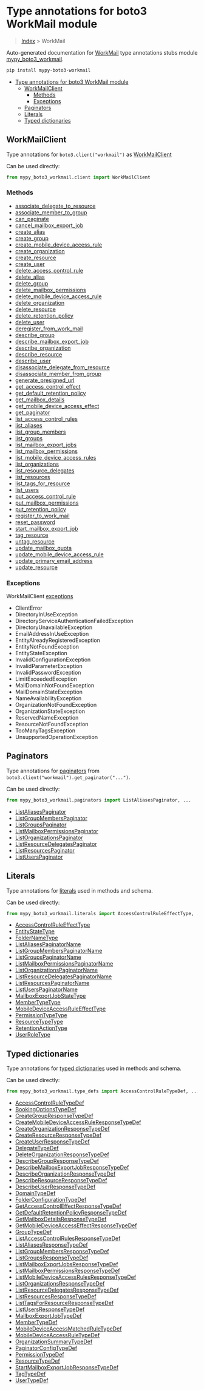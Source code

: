 # Type annotations for boto3 WorkMail module

> [Index](..) > WorkMail

Auto-generated documentation for
[WorkMail](https://boto3.amazonaws.com/v1/documentation/api/1.17.78/reference/services/workmail.html#WorkMail)
type annotations stubs module
[mypy_boto3_workmail](https://pypi.org/project/mypy-boto3-workmail/).

```bash
pip install mypy-boto3-workmail
```

- [Type annotations for boto3 WorkMail module](#type-annotations-for-boto3-workmail-module)
  - [WorkMailClient](#workmailclient)
    - [Methods](#methods)
    - [Exceptions](#exceptions)
  - [Paginators](#paginators)
  - [Literals](#literals)
  - [Typed dictionaries](#typed-dictionaries)

## WorkMailClient

Type annotations for `boto3.client("workmail")` as
[WorkMailClient](./client.md)

Can be used directly:

```python
from mypy_boto3_workmail.client import WorkMailClient
```

### Methods

- [associate_delegate_to_resource](./client.md#associate_delegate_to_resource)
- [associate_member_to_group](./client.md#associate_member_to_group)
- [can_paginate](./client.md#can_paginate)
- [cancel_mailbox_export_job](./client.md#cancel_mailbox_export_job)
- [create_alias](./client.md#create_alias)
- [create_group](./client.md#create_group)
- [create_mobile_device_access_rule](./client.md#create_mobile_device_access_rule)
- [create_organization](./client.md#create_organization)
- [create_resource](./client.md#create_resource)
- [create_user](./client.md#create_user)
- [delete_access_control_rule](./client.md#delete_access_control_rule)
- [delete_alias](./client.md#delete_alias)
- [delete_group](./client.md#delete_group)
- [delete_mailbox_permissions](./client.md#delete_mailbox_permissions)
- [delete_mobile_device_access_rule](./client.md#delete_mobile_device_access_rule)
- [delete_organization](./client.md#delete_organization)
- [delete_resource](./client.md#delete_resource)
- [delete_retention_policy](./client.md#delete_retention_policy)
- [delete_user](./client.md#delete_user)
- [deregister_from_work_mail](./client.md#deregister_from_work_mail)
- [describe_group](./client.md#describe_group)
- [describe_mailbox_export_job](./client.md#describe_mailbox_export_job)
- [describe_organization](./client.md#describe_organization)
- [describe_resource](./client.md#describe_resource)
- [describe_user](./client.md#describe_user)
- [disassociate_delegate_from_resource](./client.md#disassociate_delegate_from_resource)
- [disassociate_member_from_group](./client.md#disassociate_member_from_group)
- [generate_presigned_url](./client.md#generate_presigned_url)
- [get_access_control_effect](./client.md#get_access_control_effect)
- [get_default_retention_policy](./client.md#get_default_retention_policy)
- [get_mailbox_details](./client.md#get_mailbox_details)
- [get_mobile_device_access_effect](./client.md#get_mobile_device_access_effect)
- [get_paginator](./client.md#get_paginator)
- [list_access_control_rules](./client.md#list_access_control_rules)
- [list_aliases](./client.md#list_aliases)
- [list_group_members](./client.md#list_group_members)
- [list_groups](./client.md#list_groups)
- [list_mailbox_export_jobs](./client.md#list_mailbox_export_jobs)
- [list_mailbox_permissions](./client.md#list_mailbox_permissions)
- [list_mobile_device_access_rules](./client.md#list_mobile_device_access_rules)
- [list_organizations](./client.md#list_organizations)
- [list_resource_delegates](./client.md#list_resource_delegates)
- [list_resources](./client.md#list_resources)
- [list_tags_for_resource](./client.md#list_tags_for_resource)
- [list_users](./client.md#list_users)
- [put_access_control_rule](./client.md#put_access_control_rule)
- [put_mailbox_permissions](./client.md#put_mailbox_permissions)
- [put_retention_policy](./client.md#put_retention_policy)
- [register_to_work_mail](./client.md#register_to_work_mail)
- [reset_password](./client.md#reset_password)
- [start_mailbox_export_job](./client.md#start_mailbox_export_job)
- [tag_resource](./client.md#tag_resource)
- [untag_resource](./client.md#untag_resource)
- [update_mailbox_quota](./client.md#update_mailbox_quota)
- [update_mobile_device_access_rule](./client.md#update_mobile_device_access_rule)
- [update_primary_email_address](./client.md#update_primary_email_address)
- [update_resource](./client.md#update_resource)

### Exceptions

WorkMailClient [exceptions](./client.md#exceptions)

- ClientError
- DirectoryInUseException
- DirectoryServiceAuthenticationFailedException
- DirectoryUnavailableException
- EmailAddressInUseException
- EntityAlreadyRegisteredException
- EntityNotFoundException
- EntityStateException
- InvalidConfigurationException
- InvalidParameterException
- InvalidPasswordException
- LimitExceededException
- MailDomainNotFoundException
- MailDomainStateException
- NameAvailabilityException
- OrganizationNotFoundException
- OrganizationStateException
- ReservedNameException
- ResourceNotFoundException
- TooManyTagsException
- UnsupportedOperationException

## Paginators

Type annotations for [paginators](./paginators.md) from
`boto3.client("workmail").get_paginator("...")`.

Can be used directly:

```python
from mypy_boto3_workmail.paginators import ListAliasesPaginator, ...
```

- [ListAliasesPaginator](./paginators.md#listaliasespaginator)
- [ListGroupMembersPaginator](./paginators.md#listgroupmemberspaginator)
- [ListGroupsPaginator](./paginators.md#listgroupspaginator)
- [ListMailboxPermissionsPaginator](./paginators.md#listmailboxpermissionspaginator)
- [ListOrganizationsPaginator](./paginators.md#listorganizationspaginator)
- [ListResourceDelegatesPaginator](./paginators.md#listresourcedelegatespaginator)
- [ListResourcesPaginator](./paginators.md#listresourcespaginator)
- [ListUsersPaginator](./paginators.md#listuserspaginator)

## Literals

Type annotations for [literals](./literals.md) used in methods and schema.

Can be used directly:

```python
from mypy_boto3_workmail.literals import AccessControlRuleEffectType, ...
```

- [AccessControlRuleEffectType](./literals.md#accesscontrolruleeffecttype)
- [EntityStateType](./literals.md#entitystatetype)
- [FolderNameType](./literals.md#foldernametype)
- [ListAliasesPaginatorName](./literals.md#listaliasespaginatorname)
- [ListGroupMembersPaginatorName](./literals.md#listgroupmemberspaginatorname)
- [ListGroupsPaginatorName](./literals.md#listgroupspaginatorname)
- [ListMailboxPermissionsPaginatorName](./literals.md#listmailboxpermissionspaginatorname)
- [ListOrganizationsPaginatorName](./literals.md#listorganizationspaginatorname)
- [ListResourceDelegatesPaginatorName](./literals.md#listresourcedelegatespaginatorname)
- [ListResourcesPaginatorName](./literals.md#listresourcespaginatorname)
- [ListUsersPaginatorName](./literals.md#listuserspaginatorname)
- [MailboxExportJobStateType](./literals.md#mailboxexportjobstatetype)
- [MemberTypeType](./literals.md#membertypetype)
- [MobileDeviceAccessRuleEffectType](./literals.md#mobiledeviceaccessruleeffecttype)
- [PermissionTypeType](./literals.md#permissiontypetype)
- [ResourceTypeType](./literals.md#resourcetypetype)
- [RetentionActionType](./literals.md#retentionactiontype)
- [UserRoleType](./literals.md#userroletype)

## Typed dictionaries

Type annotations for [typed dictionaries](./type_defs.md) used in methods and
schema.

Can be used directly:

```python
from mypy_boto3_workmail.type_defs import AccessControlRuleTypeDef, ...
```

- [AccessControlRuleTypeDef](./type_defs.md#accesscontrolruletypedef)
- [BookingOptionsTypeDef](./type_defs.md#bookingoptionstypedef)
- [CreateGroupResponseTypeDef](./type_defs.md#creategroupresponsetypedef)
- [CreateMobileDeviceAccessRuleResponseTypeDef](./type_defs.md#createmobiledeviceaccessruleresponsetypedef)
- [CreateOrganizationResponseTypeDef](./type_defs.md#createorganizationresponsetypedef)
- [CreateResourceResponseTypeDef](./type_defs.md#createresourceresponsetypedef)
- [CreateUserResponseTypeDef](./type_defs.md#createuserresponsetypedef)
- [DelegateTypeDef](./type_defs.md#delegatetypedef)
- [DeleteOrganizationResponseTypeDef](./type_defs.md#deleteorganizationresponsetypedef)
- [DescribeGroupResponseTypeDef](./type_defs.md#describegroupresponsetypedef)
- [DescribeMailboxExportJobResponseTypeDef](./type_defs.md#describemailboxexportjobresponsetypedef)
- [DescribeOrganizationResponseTypeDef](./type_defs.md#describeorganizationresponsetypedef)
- [DescribeResourceResponseTypeDef](./type_defs.md#describeresourceresponsetypedef)
- [DescribeUserResponseTypeDef](./type_defs.md#describeuserresponsetypedef)
- [DomainTypeDef](./type_defs.md#domaintypedef)
- [FolderConfigurationTypeDef](./type_defs.md#folderconfigurationtypedef)
- [GetAccessControlEffectResponseTypeDef](./type_defs.md#getaccesscontroleffectresponsetypedef)
- [GetDefaultRetentionPolicyResponseTypeDef](./type_defs.md#getdefaultretentionpolicyresponsetypedef)
- [GetMailboxDetailsResponseTypeDef](./type_defs.md#getmailboxdetailsresponsetypedef)
- [GetMobileDeviceAccessEffectResponseTypeDef](./type_defs.md#getmobiledeviceaccesseffectresponsetypedef)
- [GroupTypeDef](./type_defs.md#grouptypedef)
- [ListAccessControlRulesResponseTypeDef](./type_defs.md#listaccesscontrolrulesresponsetypedef)
- [ListAliasesResponseTypeDef](./type_defs.md#listaliasesresponsetypedef)
- [ListGroupMembersResponseTypeDef](./type_defs.md#listgroupmembersresponsetypedef)
- [ListGroupsResponseTypeDef](./type_defs.md#listgroupsresponsetypedef)
- [ListMailboxExportJobsResponseTypeDef](./type_defs.md#listmailboxexportjobsresponsetypedef)
- [ListMailboxPermissionsResponseTypeDef](./type_defs.md#listmailboxpermissionsresponsetypedef)
- [ListMobileDeviceAccessRulesResponseTypeDef](./type_defs.md#listmobiledeviceaccessrulesresponsetypedef)
- [ListOrganizationsResponseTypeDef](./type_defs.md#listorganizationsresponsetypedef)
- [ListResourceDelegatesResponseTypeDef](./type_defs.md#listresourcedelegatesresponsetypedef)
- [ListResourcesResponseTypeDef](./type_defs.md#listresourcesresponsetypedef)
- [ListTagsForResourceResponseTypeDef](./type_defs.md#listtagsforresourceresponsetypedef)
- [ListUsersResponseTypeDef](./type_defs.md#listusersresponsetypedef)
- [MailboxExportJobTypeDef](./type_defs.md#mailboxexportjobtypedef)
- [MemberTypeDef](./type_defs.md#membertypedef)
- [MobileDeviceAccessMatchedRuleTypeDef](./type_defs.md#mobiledeviceaccessmatchedruletypedef)
- [MobileDeviceAccessRuleTypeDef](./type_defs.md#mobiledeviceaccessruletypedef)
- [OrganizationSummaryTypeDef](./type_defs.md#organizationsummarytypedef)
- [PaginatorConfigTypeDef](./type_defs.md#paginatorconfigtypedef)
- [PermissionTypeDef](./type_defs.md#permissiontypedef)
- [ResourceTypeDef](./type_defs.md#resourcetypedef)
- [StartMailboxExportJobResponseTypeDef](./type_defs.md#startmailboxexportjobresponsetypedef)
- [TagTypeDef](./type_defs.md#tagtypedef)
- [UserTypeDef](./type_defs.md#usertypedef)
